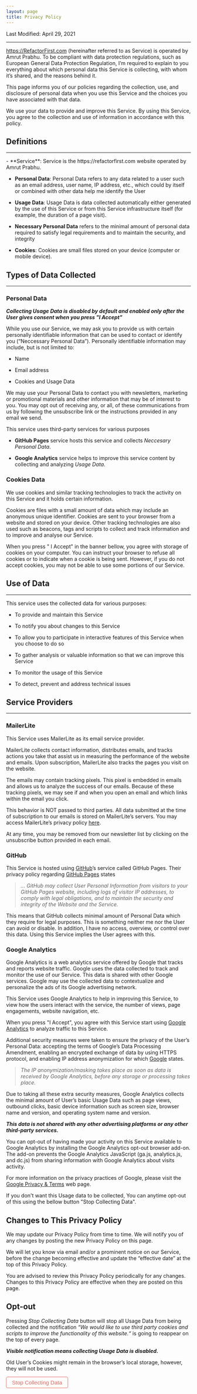 ```yaml
---
layout: page
title: Privacy Policy
---
```

<head>
<style>
   .btn-opt-out {
	border-radius:4px;
	border:1px solid #e4685d;
	display:inline-block;
	cursor:pointer;
	color:#e4685d;
	font-family:Arial;
	font-size:15px;
	padding:6px 15px;
	text-decoration:none;
}
</style>
</head>


Last Modified: April 29, 2021
<hr/>

https://RefactorFirst.com (hereinafter referred to as Service) is operated by Amrut Prabhu. To be compliant with data protection regulations, such as European General Data Protection Regulation, I’m required to explain to you everything about which personal data this Service is collecting, with whom it’s shared, and the reasons behind it.

This page informs you of our policies regarding the collection, use, and disclosure of personal data when you use this Service and the choices you have associated with that data.

We use your data to provide and improve this Service. By using this Service, you agree to the collection and use of information in accordance with this policy.


## Definitions
<hr/>
- **Service**: Service is the https://refactorfirst.com website operated by Amrut Prabhu.

- **Personal Data**: Personal Data refers to any data related to a user such as an email address, user name, IP address, etc., which could by itself or combined with other data help me identify the User

- **Usage Data**: Usage Data is data collected automatically either generated by the use of this Service or from this Service infrastructure itself (for example, the duration of a page visit).

- **Necessary Personal Data** refers to the minimal amount of personal data required to satisfy legal requirements and to maintain the security, and integrity

- **Cookies**: Cookies are small files stored on your device (computer or mobile device).


## Types of Data Collected
<hr/>

### Personal Data

**_Collecting Usage Data is disabled by default and enabled only after the User gives consent when you press "I Accept"_**

While you use our Service, we may ask you to provide us with certain personally identifiable information that can be used to contact or identify you (“Neccessary Personal Data”). Personally identifiable information may include, but is not limited to:

- Name

- Email address

- Cookies and Usage Data

We may use your Personal Data to contact you with newsletters, marketing or promotional materials and other information that may be of interest to you. You may opt out of receiving any, or all, of these communications from us by following the unsubscribe link or the instructions provided in any email we send.

This service uses third-party services for various purposes

- **GitHub Pages** service hosts this service and collects _Neccesary Personal Data_.

- **Google Analytics** service helps to improve this service content by collecting and analyzing _Usage Data_.


### Cookies Data

We use cookies and similar tracking technologies to track the activity on this Service and it holds certain information.

Cookies are files with a small amount of data which may include an anonymous unique identifier. Cookies are sent to your browser from a website and stored on your device. Other tracking technologies are also used such as beacons, tags and scripts to collect and track information and to improve and analyse our Service.

When you press " I Accept" in the banner bellow, you agree with storage of cookies on your computer. You can instruct your browser to refuse all cookies or to indicate when a cookie is being sent. However, if you do not accept cookies, you may not be able to use some portions of our Service.

## Use of Data
<hr/>
This service uses the collected data for various purposes:

- To provide and maintain this Service

- To notify you about changes to this Service

- To allow you to participate in interactive features of this Service when you choose to do so

- To gather analysis or valuable information so that we can improve this Service

- To monitor the usage of this Service

- To detect, prevent and address technical issues

## Service Providers
<hr/>

### MailerLite

This Service uses MailerLite as its email service provider.

MailerLite collects contact information, distributes emails, and tracks actions you take that assist us in measuring the performance of the website and emails. Upon subscription, MailerLite also tracks the pages you visit on the website.

The emails may contain tracking pixels. This pixel is embedded in emails and allows us to analyze the success of our emails. Because of these tracking pixels, we may see if and when you open an email and which links within the email you click.

This behavior is NOT passed to third parties. All data submitted at the time of subscription to our emails is stored on MailerLite’s servers. You may access MailerLite’s privacy policy [here](https://www.mailerlite.com/legal/privacy-policy).

At any time, you may be removed from our newsletter list by clicking on the unsubscribe button provided in each email.

### GitHub

This Service is hosted using [GitHub](https://github.com/)’s service called GitHub Pages. Their privacy policy regarding [GitHub Pages](https://docs.github.com/en/github/site-policy/github-privacy-statement#github-pages) states

> _... GitHub may collect User Personal Information from visitors to your GitHub Pages website, including logs of visitor IP addresses, to comply with legal obligations, and to maintain the security and integrity of the Website and the Service._

This means that GitHub collects minimal amount of Personal Data which they require for legal purposes. This is something neither me nor the User can avoid or disable. In addition, I have no access, overview, or control over this data. Using this Service implies the User agrees with this.

### Google Analytics

Google Analytics is a web analytics service offered by Google that tracks and reports website traffic. Google uses the data collected to track and monitor the use of our Service. This data is shared with other Google services. Google may use the collected data to contextualize and personalize the ads of its Google advertising network.

This Service uses Google Analytics to help in improving this Service, to view how the users interact with the service, the number of views, page engagements, website navigation, etc.  

When you press "I Accept", you agree with this Service start using [Google Analytics](https://marketingplatform.google.com/about/analytics/) to analyze traffic to this Service.

Additional security measures were taken to ensure the privacy of the User’s Personal Data: accepting the terms of Google’s Data Processing Amendment, enabling an encrypted exchange of data by using HTTPS protocol, and enabling IP address anonymization for which [Google](https://support.google.com/analytics/answer/2763052) states.

>_The IP anonymization/masking takes place as soon as data is received by Google Analytics, before any storage or processing takes place._

Due to taking all these extra security measures, Google Analytics collects the minimal amount of User’s basic Usage Data such as page views, outbound clicks, basic device information such as screen size, browser name and version, and operating system name and version.

**_This data is not shared with any other advertising platforms or any other third-party services._**

You can opt-out of having made your activity on this Service available to Google Analytics by installing the Google Analytics opt-out browser add-on. The add-on prevents the Google Analytics JavaScript (ga.js, analytics.js, and dc.js) from sharing information with Google Analytics about visits activity.

For more information on the privacy practices of Google, please visit the [Google Privacy & Terms](https://policies.google.com/privacy?hl=en) web page.

If you don't want this Usage data to be collected, You can anytime opt-out of this using the bellow button "Stop Collecting Data".

## Changes to This Privacy Policy

We may update our Privacy Policy from time to time. We will notify you of any changes by posting the new Privacy Policy on this page.

We will let you know via email and/or a prominent notice on our Service, before the change becoming effective and update the “effective date” at the top of this Privacy Policy.

You are advised to review this Privacy Policy periodically for any changes. Changes to this Privacy Policy are effective when they are posted on this page.

## Opt-out

Pressing _Stop Collecting Data_ button will stop all Usage Data from being collected and the notification _“We would like to use third party cookies and scripts to improve the functionality of this website.“_ is going to reappear on the top of every page.

**_Visible notification means collecting Usage Data is disabled._**

Old User’s Cookies might remain in the browser’s local storage, however, they will not be used.

<a class="btn-opt-out" onClick="eraseCookie('')">Stop Collecting Data </a>
